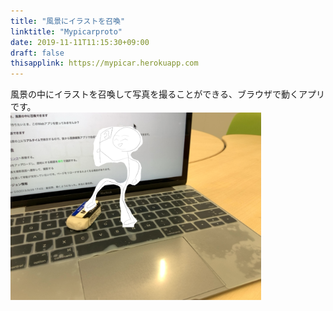 ```yaml
---
title: "風景にイラストを召喚"
linktitle: "Mypicarproto"
date: 2019-11-11T11:15:30+09:00
draft: false
thisapplink: https://mypicar.herokuapp.com
---
```


風景の中にイラストを召喚して写真を撮ることができる、ブラウザで動くアプリです。<br>
<img src="mypicarproto.png" class="img-fluid" style="height: 300px;">